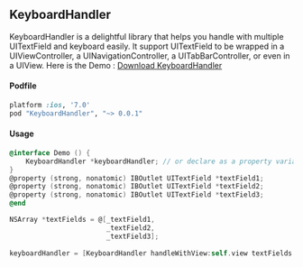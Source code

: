 ## KeyboardHandler

KeyboardHandler is a delightful library that helps you handle with multiple UITextField and keyboard easily.
It support UITextField to be wrapped in a UIViewController, a UINavigationController, a UITabBarController, or even in a UIView.
Here is the Demo : [Download KeyboardHandler](https://github.com/p581581/KeyboardHandler/archive/master.zip)

#### Podfile

```ruby
platform :ios, '7.0'
pod "KeyboardHandler", "~> 0.0.1"
```

#### Usage

```objective-c
@interface Demo () {
    KeyboardHandler *keyboardHandler; // or declare as a property variable
}
@property (strong, nonatomic) IBOutlet UITextField *textField1;
@property (strong, nonatomic) IBOutlet UITextField *textField2;
@property (strong, nonatomic) IBOutlet UITextField *textField3;
@end
```
```objective-c
NSArray *textFields = @[_textField1,
                        _textField2,
                        _textField3];
    
keyboardHandler = [KeyboardHandler handleWithView:self.view textFields:textFields];
```
